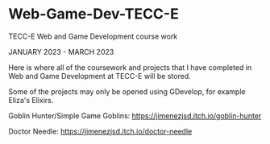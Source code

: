 # Web-Game-Dev-TECC-E
TECC-E Web and Game Development course work

JANUARY 2023 - MARCH 2023

Here is where all of the coursework and projects that I have completed in Web and Game Development at TECC-E will be stored.

Some of the projects may only be opened using GDevelop, for example Eliza's Elixirs.

Goblin Hunter/Simple Game Goblins: https://jimenezjsd.itch.io/goblin-hunter

Doctor Needle: https://jimenezjsd.itch.io/doctor-needle
